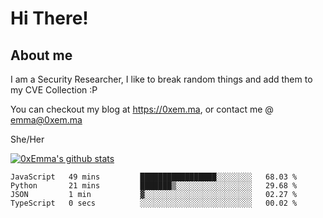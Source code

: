 # Hi There!

## About me
I am a Security Researcher, I like to break random things and add them to my CVE Collection :P 

You can checkout my blog at https://0xem.ma, or contact me @ [emma@0xem.ma](mailto:emma@0xem.ma)

She/Her

[![0xEmma's github stats](https://github-readme-stats.vercel.app/api?username=0xEmma&count_private=true&show_icons=true&theme=dark)](https://github.com/0xEmma)
<!--START_SECTION:waka-->

```text
JavaScript   49 mins         █████████████████░░░░░░░░   68.03 %
Python       21 mins         ███████▒░░░░░░░░░░░░░░░░░   29.68 %
JSON         1 min           ▓░░░░░░░░░░░░░░░░░░░░░░░░   02.27 %
TypeScript   0 secs          ░░░░░░░░░░░░░░░░░░░░░░░░░   00.02 %
```

<!--END_SECTION:waka-->
